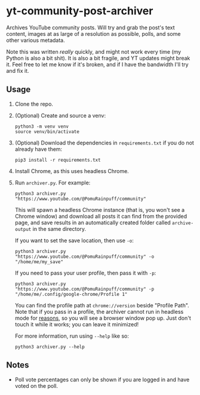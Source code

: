 # yt-community-post-archiver

Archives YouTube community posts. Will try and grab the post's text content, images at
as large of a resolution as possible, polls, and some other various metadata.

Note this was written _really_ quickly, and might not work every time (my Python is also
a bit shit). It is also a bit fragile, and YT updates might break it. Feel free to let
me know if it's broken, and if I have the bandwidth I'll try and fix it.

## Usage

1. Clone the repo.

2. (Optional) Create and source a venv:

   ```shell
   python3 -m venv venv
   source venv/bin/activate
   ```

3. (Optional) Download the dependencies in `requirements.txt` if you do not already have them:

   ```shell
   pip3 install -r requirements.txt
   ```

4. Install Chrome, as this uses headless Chrome.

5. Run `archiver.py`. For example:

   ```shell
   python3 archiver.py "https://www.youtube.com/@PomuRainpuff/community"
   ```

   This will spawn a headless Chrome instance (that is, you won't see a Chrome window) and download all posts
   it can find from the provided page, and save results in an automatically created folder called `archive-output`
   in the same directory.

   If you want to set the save location, then use `-o`:

   ```shell
   python3 archiver.py "https://www.youtube.com/@PomuRainpuff/community" -o "/home/me/my_save"
   ```

   If you need to pass your user profile, then pass it with `-p`:

   ```shell
   python3 archiver.py "https://www.youtube.com/@PomuRainpuff/community" -p "/home/me/.config/google-chrome/Profile 1"
   ```

   You can find the profile path at `chrome://version` beside "Profile Path". Note that if you pass in a profile,
   the archiver cannot run in headless mode for [reasons](https://github.com/SeleniumHQ/selenium/issues/11224), so
   you will see a browser window pop up. Just don't touch it while it works; you can leave it minimized!

   For more information, run using `--help` like so:

   ```shell
   python3 archiver.py --help
   ```

## Notes

- Poll vote percentages can only be shown if you are logged in and have voted on the poll.
